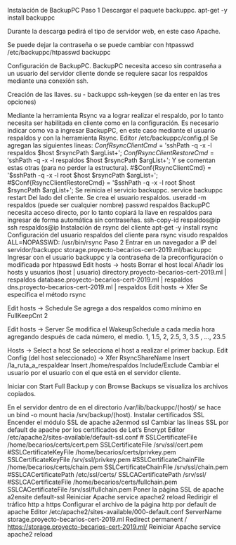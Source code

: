 Instalación de BackupPC
	Paso 1
Descargar el paquete backuppc.
apt-get -y install backuppc

Durante la descarga pedirá el tipo de servidor web, en este caso Apache.

Se puede dejar la contraseña o se puede cambiar con
htpasswd /etc/backuppc/htpasswd backuppc

Configuración de BackupPC.
BackupPC necesita acceso sin contraseña a un usuario del servidor cliente donde se requiere sacar los respaldos mediante una conexión ssh.

Creación de las llaves.
su - backuppc 
ssh-keygen (se da enter en las tres opciones)

Mediante la herramienta Rsync va a lograr realizar el respaldo, por lo tanto necesita ser habilitada en cliente como en la configuración.
Es necesario indicar como va a ingresar BackupPC, en este caso mediante el usuario respaldos y con la herramienta Rsync.
Editor /etc/backuppc/config.pl
Se agregan las siguientes líneas:
$Conf{RsyncClientCmd} = '$sshPath -q -x -l respaldos $host $rsyncPath $argList+';
$Conf{RsyncClientRestoreCmd} = '$sshPath -q -x -l respaldos $host $rsyncPath $argList+';
Y se comentan estas otras (para no perder la estructura).
#$Conf{RsyncClientCmd} = '$sshPath -q -x -l root $host $rsyncPath $argList+';
#$Conf{RsyncClientRestoreCmd} = '$sshPath -q -x -l root $host $rsyncPath $argList+';
Se reinicia el servicio backuppc.
service backuppc restart
Del lado del cliente.
Se crea el usuario respaldos.
	useradd -m respaldos (puede ser cualquier nombre)
passwd respaldos
BackupPC necesita acceso directo, por lo tanto copiará la llave en respaldos para ingresar de forma automática sin contraseñas.
ssh-copy-id respaldos@ip
ssh respaldos@ip
Instalación de rsync del cliente
apt-get -y install rsync
Configuración del usuario respaldos del cliente para rsync
visudo
	respaldos ALL=NOPASSWD: /usr/bin/rsync
Paso 2
Entrar en un navegador a
	IP del servidor/backuppc 
	storage.proyecto-becarios-cert-2019.ml/backuppc
Ingresar con el usuario backuppc y la contraseña de la preconfiguración o modificada por htpasswd
Edit hosts -> hosts
	Borrar el host local
	Añadir los hosts y usuarios (host | usuario)
	directory.proyecto-becarios-cert-2019.ml | respaldos
		database.proyecto-becarios-cert-2019.ml | respaldos
dns.proyecto-becarios-cert-2019.ml | respaldos 
Edit hosts -> Xfer
	Se especifica el método rsync
 
Edit hosts -> Schedule
	Se agrega a dos respaldos como mínimo en
	FullKeepCnt 2
 
Edit hosts -> Server
	Se modifica el WakeupSchedule a cada media hora agregando después de cada número, el medio.
	1, 1.5, 2, 2.5, 3, 3.5 , …, 23.5
 
Hosts -> Select a host
	Se selecciona el host a realizar el primer backup.
Edit Config (del host seleccionado) -> Xfer
	RsyncShareName 
		Insert /la_ruta_a_respaldear
		Insert /home/respaldos
	Include/Exclude
		Cambiar el usuario por el usuario con el que está en el servidor cliente.
 

Iniciar con Start Full Backup y con Browse Backups se visualiza los archivos copiados.
 
 
En el servidor dentro de en el directorio /var/lib/backuppc/(host)/ se hace un bind -o mount hacia /srv/backup/(host).
Instalar certificados SSL
Encender el módulo SSL de apache
	a2enmod ssl
Cambiar las líneas SSL por default de apache por los certificados de Let’s Encrypt
Editor  /etc/apache2/sites-available/default-ssl.conf 
		# SSLCertificateFile /home/becarios/certs/cert.pem
                	SSLCertificateFile /srv/ssl/cert.pem
                 	#SSLCertificateKeyFile /home/becarios/certs/privkey.pem
                	SSLCertificateKeyFile /srv/ssl/privkey.pem
                             #SSLCertificateChainFile /home/becarios/certs/chain.pem
                	SSLCertificateChainFile /srv/ssl/chain.pem
                	#SSLCACertificatePath /etc/ssl/certs/
                	SSLCACertificatePath /srv/ssl/
               #SSLCACertificateFile /home/becarios/certs/fullchain.pem
                	SSLCACertificateFile /srv/ssl/fullchain.pem
Poner la página SSL de apache
		a2ensite default-ssl
Reiniciar Apache
		service apache2 reload
Redirigir el tráfico http a https
Configurar el archivo de la página http por default de apache
Editor  /etc/apache2/sites-available/000-default.conf 
ServerName storage.proyecto-becarios-cert-2019.ml
<Location />
Redirect permanent / https://storage.proyecto-becarios-cert-2019.ml/
</Location>
Reiniciar Apache
	service apache2 reload
